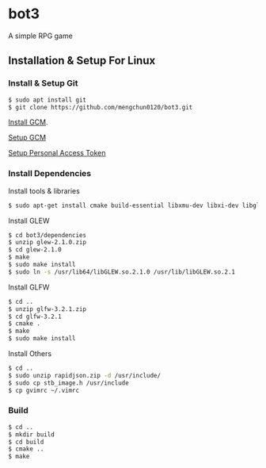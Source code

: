 # bot3
A simple RPG game

## Installation & Setup For Linux
### Install & Setup Git
```bash
$ sudo apt install git
$ git clone https://github.com/mengchun0120/bot3.git
```
[Install GCM](https://github.com/microsoft/Git-Credential-Manager-Core).

[Setup GCM](https://github.com/microsoft/Git-Credential-Manager-Core/blob/main/docs/linuxcredstores.md)

[Setup Personal Access Token](https://docs.github.com/en/github/authenticating-to-github/keeping-your-account-and-data-secure/creating-a-personal-access-token)

### Install Dependencies
Install tools & libraries
```bash
$ sudo apt-get install cmake build-essential libxmu-dev libxi-dev libgl-dev libosmesa-dev xorg-dev freeglut3-dev
```
Install GLEW
```bash
$ cd bot3/dependencies
$ unzip glew-2.1.0.zip
$ cd glew-2.1.0
$ make
$ sudo make install
$ sudo ln -s /usr/lib64/libGLEW.so.2.1.0 /usr/lib/libGLEW.so.2.1
```
Install GLFW
```bash
$ cd ..
$ unzip glfw-3.2.1.zip
$ cd glfw-3.2.1
$ cmake .
$ make
$ sudo make install
```

Install Others
```bash
$ cd ..
$ sudo unzip rapidjson.zip -d /usr/include/
$ sudo cp stb_image.h /usr/include
$ cp gvimrc ~/.vimrc
```

### Build
```bash
$ cd ..
$ mkdir build
$ cd build
$ cmake ..
$ make
```
